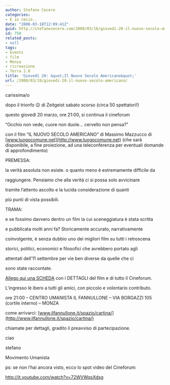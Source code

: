 ```yaml
---
author: Stefano Cecere
categories:
- E io cecio..
date: "2008-03-18T12:09:41Z"
guid: http://stefanocecere.com/2008/03/18/giovedi-20-il-nuovo-secolo-americano/
id: 750
related_posts:
- null
tags:
- Events
- film
- Monza
- ricreazione
- Terra 2.0
title: 'Giovedì 20: &quot;Il Nuovo Secolo Americano&quot;'
url: /2008/03/18/giovedi-20-il-nuovo-secolo-americano/
---
```


carissima/o
  
dopo il trionfo 😉 di Zeitgeist sabato scorso (circa 50 spettatori!)
  
questo giovedì 20 marzo, ore 21:00, si continua il cineforum
  
&#8220;Occhio non vede, cuore non duole&#8230; cervello non pensa?&#8221;
  
con il film &#8220;IL NUOVO SECOLO AMERICANO&#8221; di Massimo Mazzucco di [www.luogocomune.net](http://www.luogocomune.net) (che sarà disponibile, a fine proiezione, ad una teleconferenza per eventuali domande di approfondimento)

PREMESSA:
  
la verità assoluta non esiste. o quanto meno è estremamente difficile da
  
raggiungere. Pensiamo che alla verità ci si possa solo avvicinare
  
tramite l&#8217;attento ascolto e la lucida considerazione di quanti
  
più punti di vista possibili.

TRAMA:
  
e se fossimo davvero dentro un film la cui sceneggiatura è stata scritta
  
e pubblicata molti anni fa? Storicamente accurato, narrativamente
  
coinvolgente, è senza dubbio uno dei migliori film su tutti i retroscena
  
storici, politici, economici e filosofici che avrebbero portato agli
  
attentati dell&#8217;11 settembre per vie ben diverse da quelle che ci
  
sono state raccontate.

[Allego qui una SCHEDA](http://www.terra2.tv/wp-content/uploads/2008/03/volantino_nsa.pdf "volantino_nsa.pdf") con i DETTAGLI del film e di tutto il Cineforum.

L&#8217;ingresso lè ibero a tutti gli amici, con piccolo e volontario contributo.
  
ore 21:00 &#8211; CENTRO UMANISTA IL FANNULLONE &#8211; VIA BORGAZZI 105 (cortile interno) &#8211; MONZA
  
come arrivarci: [www.ilfannullone.it/spazio/cartina/](http://www.ilfannullone.it/spazio/cartina/)

chiamate per dettagli, gradito il preavviso di partecipazione.
  
ciao
  
stefano
  
Movimento Umanista

ps: se non l&#8217;hai ancora visto, ecco lo spot video del Cineforum:
  
<http://it.youtube.com/watch?v=72WVWqsXdsg>